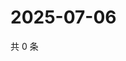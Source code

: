 # 2025-07-06

共 0 条

<!-- BEGIN ZHIHUVIDEO -->
<!-- 最后更新时间 Sun Jul 06 2025 23:10:46 GMT+0800 (China Standard Time) -->

<!-- END ZHIHUVIDEO -->
